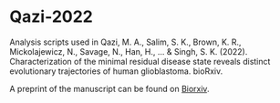 # Qazi-2022
Analysis scripts used in Qazi, M. A., Salim, S. K., Brown, K. R., Mickolajewicz, N., Savage, N., Han, H., ... & Singh, S. K. (2022). Characterization of the minimal residual disease state reveals distinct evolutionary trajectories of human glioblastoma. bioRxiv.

A preprint of the manuscript can be found on [Biorxiv](https://www.biorxiv.org/content/10.1101/2022.01.28.478232v2). 
